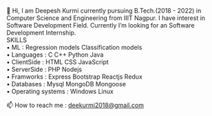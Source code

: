 👋 Hi, I am Deepesh Kurmi currently pursuing B.Tech.(2018 - 2022) in Computer Science and Engineering from IIIT Nagpur. I have interest in Software Development Field. Currently I’m looking for an Software Development Internship. 
</br>
SKILLS</br>
• ML : Regression models Classification models</br>
• Languages : C C++ Python Java</br>
• ClientSide : HTML CSS JavaScript</br>
• ServerSide : PHP Nodejs</br>
• Framworks : Express Bootstrap Reactjs Redux</br>
• Databases : Mysql MongoDB Mongoose</br>
• Operating systems : Windows Linux</br>

📫 How to reach me :  deekurmi2018@gmail.com

<!---
Deepesh-IIITN/Deepesh-IIITN is a ✨ special ✨ repository because its `README.md` (this file) appears on your GitHub profile.
You can click the Preview link to take a look at your changes.
--->
